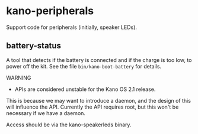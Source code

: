 # kano-peripherals

Support code for peripherals (initially, speaker LEDs).

## battery-status

A tool that detects if the battery is connected and if the charge is too low, to power off the kit.
See the file `bin/kano-boot-battery` for details.

WARNING

 * APIs are considered unstable for the Kano OS 2.1 release.
 
This is because we may want to introduce a daemon, and the design of this will influence the API.
Currently the API requires root, but this won't be necessary if we have a daemon.

Access should be via the kano-speakerleds binary.
